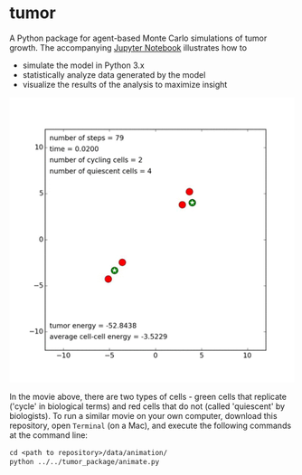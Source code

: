 tumor
======
A Python package for agent-based Monte Carlo simulations of tumor growth.
The accompanying [Jupyter Notebook](http://nbviewer.jupyter.org/github/petermchale/tumor/blob/master/demonstration.ipynb) illustrates how to 
* simulate the model in Python 3.x
* statistically analyze data generated by the model
* visualize the results of the analysis to maximize insight
<img src="data/tumor.gif">

In the movie above, there are two types of cells - green cells that replicate ('cycle' in biological terms) and red cells that do not (called 'quiescent' by biologists). To run a similar movie on your own computer, download this repository, open `Terminal` (on a Mac), and execute the following commands at the command line:
```
cd <path to repository>/data/animation/
python ../../tumor_package/animate.py
````
